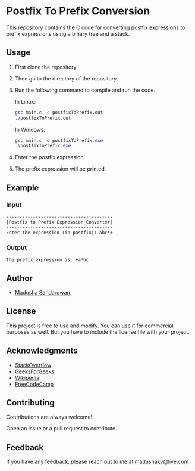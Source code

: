 # Postfix To Prefix Conversion

This repository contains the C code for converting postfix expressions to prefix expressions using a binary tree and a stack.

## Usage

1. First clone the repository.
2. Then go to the directory of the repository.
3. Run the following command to compile and run the code.

    In Linux:

    ```bash
    gcc main.c -o postfixToPrefix.out
    ./postfixToPrefix.out
    ```

    In Windows:

    ```powershell
    gcc main.c -o postfixToPrefix.exe
    .\postfixToPrefix.exe
    ```

4. Enter the postfix expression
5. The prefix expression will be printed.

## Example

### Input

```
----------------------------------------
|Postfix to Prefix Expression Converter|
----------------------------------------
Enter the expression (in postfix): abc*+
```

### Output

```
The prefix expression is: +a*bc
```

## Author

- [Madusha Sandaruwan](https://www.linkedin.com/in/madushasandaruwan/)

## License

This project is free to use and modify. You can use it for commercial purposes as well. But you have to include the license file with your project.

## Acknowledgments

- [StackOverflow](https://stackoverflow.com/)
- [GeeksForGeeks](https://www.geeksforgeeks.org/)
- [Wikipedia](https://en.wikipedia.org/)
- [FreeCodeCamp](https://www.freecodecamp.org/)

## Contributing

Contributions are always welcome!

Open an issue or a pull request to contribute.

## Feedback

If you have any feedback, please reach out to me at [madushakv@live.com](mailto:madushakv@live.com)